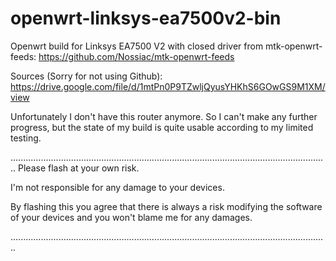 # openwrt-linksys-ea7500v2-bin

Openwrt build for Linksys EA7500 V2 with closed driver from mtk-openwrt-feeds: https://github.com/Nossiac/mtk-openwrt-feeds

Sources (Sorry for not using Github):  https://drive.google.com/file/d/1mtPn0P9TZwljQyusYHKhS6GOwGS9M1XM/view

Unfortunately I don't have this router anymore. So I can't make any further progress, but the state of my build is quite usable according to my limited testing.

..............................................................................................................................
Please flash at your own risk.

I'm not responsible for any damage to your devices.

By flashing this you agree that there is always a risk modifying the software of your devices and you won't blame me for any damages.

..............................................................................................................................
